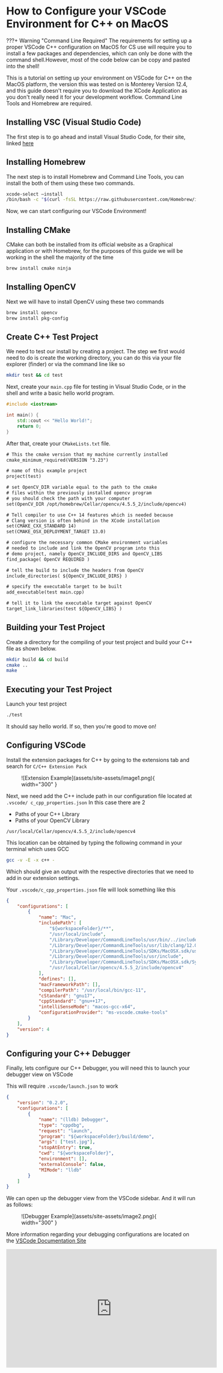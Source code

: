 # How to Configure your VSCode Environment for C++ on MacOS

???+ Warning "Command Line Required"
     The requirements for setting up a proper VSCode C++ configuration on MacOS for CS use will require you to install a few packages and dependencies, which can only be done with the command shell.However, most of the code below can be copy and pasted into the shell!

This is a tutorial on setting up your environment on VSCode for C++ on the MacOS platform, the version this was tested on is Monterey Version 12.4, and this guide doesn't require you to download the XCode Application as you don't really need it for your development workflow. Command Line Tools and Homebrew are required.

## Installing VSC (Visual Studio Code)
The first step is to go ahead and install Visual Studio Code, for their site, linked [here](https://code.visualstudio.com/)

## Installing Homebrew
The next step is to install Homebrew and Command Line Tools, you can install the both of them using these two commands.

``` bash title="Installing Homebrew and CLI-Tools"
xcode-select –install
/bin/bash -c "$(curl -fsSL https://raw.githubusercontent.com/Homebrew/install/HEAD/install.sh"
```

Now, we can start configuring our VSCode Environment!

## Installing CMake
CMake can both be installed from its official website as a Graphical application or with Homebrew, for the purposes of this guide we will be working in the shell the majority of the time

``` bash title="Installing CMake"
brew install cmake ninja
```

## Installing OpenCV
Next we will have to install OpenCV using these two commands

``` bash title="Installing OpenCV and pkg-config"
brew install opencv
brew install pkg-config
```

## Create C++ Test Project
We need to test our install by creating a project. The step we first would need to do is create the working directory, you can do this via your file explorer (finder) or via the command line like so

``` bash title="Create Test Directory"
mkdir test && cd test
```

Next, create your `main.cpp` file for testing in Visual Studio Code, or in the shell and write a basic hello world program.

```c++ title="main.cpp"
#include <iostream>

int main() {
    std::cout << "Hello World!";
    return 0;
}
```

After that, create your `CMakeLists.txt` file.

```txt title="CMakeLists.txt"
# This the cmake version that my machine currently installed
cmake_minimum_required(VERSION "3.23")

# name of this example project
project(test)

# set OpenCV_DIR variable equal to the path to the cmake
# files within the previously installed opencv program
# you should check the path with your computer
set(OpenCV_DIR /opt/homebrew/Cellar/opencv/4.5.5_2/include/opencv4)

# Tell compiler to use C++ 14 features which is needed because
# Clang version is often behind in the XCode installation
set(CMAKE_CXX_STANDARD 14)
set(CMAKE_OSX_DEPLOYMENT_TARGET 13.0)

# configure the necessary common CMake environment variables
# needed to include and link the OpenCV program into this
# demo project, namely OpenCV_INCLUDE_DIRS and OpenCV_LIBS
find_package( OpenCV REQUIRED )

# tell the build to include the headers from OpenCV
include_directories( ${OpenCV_INCLUDE_DIRS} )

# specify the executable target to be built
add_executable(test main.cpp)

# tell it to link the executable target against OpenCV
target_link_libraries(test ${OpenCV_LIBS} )
```

## Building your Test Project
Create a directory for the compiling of your test project and build your C++ file as shown below.

``` bash title="Building your Project"
mkdir build && cd build
cmake ..
make
```

## Executing your Test Project
Launch your test project

``` bash title="Execute your Project"
./test
```

It should say hello world. If so, then you're good to move on!

## Configuring VSCode

Install the extension packages for C++ by going to the extensions tab and search for `C/C++ Extension Pack`

<figure markdown>
  ![Extension Example](assets/site-assets/image1.png){ width="300" }
</figure>

Next, we need add the C++ include path in our configuration file located at `.vscode/ c_cpp_properties.json` In this case there are 2

- Paths of your C++ Library
- Paths of your OpenCV Library

`/usr/local/Cellar/opencv/4.5.5_2/include/opencv4`

This location can be obtained by typing the following command in your terminal which uses GCC

``` bash title="Find your output directory"
gcc -v -E -x c++ -
```

Which should give an output with the respective directories that we need to add in our extension settings.

Your `.vscode/c_cpp_properties.json` file will look something like this

``` json title="c_cpp_properties.json"
{
    "configurations": [
        {
            "name": "Mac",
            "includePath": [
                "${workspaceFolder}/**",
                "/usr/local/include",
                "/Library/Developer/CommandLineTools/usr/bin/../include/c++/v1",
                "/Library/Developer/CommandLineTools/usr/lib/clang/12.0.0/include",
                "/Library/Developer/CommandLineTools/SDKs/MacOSX.sdk/usr/include",
                "/Library/Developer/CommandLineTools/usr/include",
                "/Library/Developer/CommandLineTools/SDKs/MacOSX.sdk/System/Library/Frameworks",
                "/usr/local/Cellar/opencv/4.5.5_2/include/opencv4"
            ],
            "defines": [],
            "macFrameworkPath": [],
            "compilerPath": "/usr/local/bin/gcc-11",
            "cStandard": "gnu17",
            "cppStandard": "gnu++17",
            "intelliSenseMode": "macos-gcc-x64",
            "configurationProvider": "ms-vscode.cmake-tools"
        }
    ],
    "version": 4
}
```

## Configuring your C++ Debugger
Finally, lets configure our C++ Debugger, you will need this to launch your debugger view on VSCode

This will require `.vscode/launch.json` to work

```json title="launch.json"
{
    "version": "0.2.0",
    "configurations": [
        {
            "name": "(lldb) Debugger",
            "type": "cppdbg",
            "request": "launch",
            "program": "${workspaceFolder}/build/demo",
            "args": ["test.jpg"],
            "stopAtEntry": true,
            "cwd": "${workspaceFolder}",
            "environment": [],
            "externalConsole": false,
            "MIMode": "lldb"
        }
    ]
}
```
We can open up the debugger view from the VSCode sidebar. And it will run as follows:

<figure markdown>
  ![Debugger Example](assets/site-assets/image2.png){ width="300" }
</figure>

More information regarding your debugging configurations are located on the [VSCode Documentation Site](https://code.visualstudio.com/docs/cpp/config-clang-mac#_customize-debugging-with-launchjson)


<p align="center"><iframe width="560" height="315" src="https://www.youtube.com/embed/8CJXB4Nu1wo?si=GMJEtY9agBxs-1bi"&amp;controls=0&amp;list=PLkrl-NxfV7qgXTzsTef1zFFJe-URusQOF" title="YouTube video player" frameborder="0" allow="accelerometer; autoplay; clipboard-write; encrypted-media; gyroscope; picture-in-picture; web-share" allowfullscreen></iframe></p>
